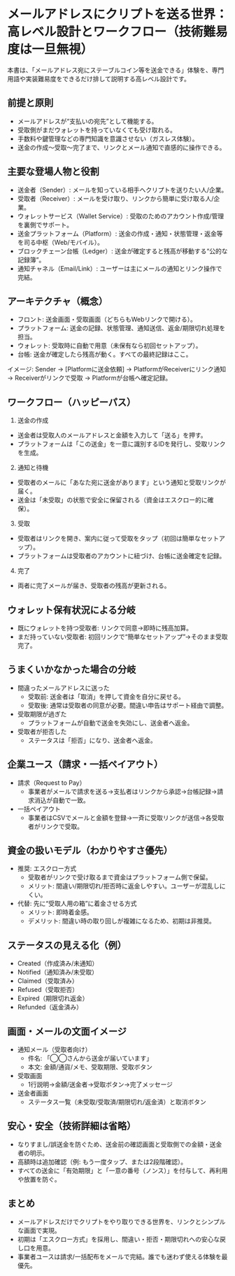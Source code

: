 # メールアドレスにクリプトを送る世界：高レベル設計とワークフロー（技術難易度は一旦無視）

本書は、「メールアドレス宛にステーブルコイン等を送金できる」体験を、専門用語や実装難易度をできるだけ排して説明する高レベル設計です。

## 前提と原則
- メールアドレスが“支払いの宛先”として機能する。
- 受取側がまだウォレットを持っていなくても受け取れる。
- 手数料や鍵管理などの専門知識を意識させない（ガスレス体験）。
- 送金の作成～受取～完了まで、リンクとメール通知で直感的に操作できる。

## 主要な登場人物と役割
- 送金者（Sender）: メールを知っている相手へクリプトを送りたい人/企業。
- 受取者（Receiver）: メールを受け取り、リンクから簡単に受け取る人/企業。
- ウォレットサービス（Wallet Service）: 受取のためのアカウント作成/管理を裏側でサポート。
- 送金プラットフォーム（Platform）: 送金の作成・通知・状態管理・返金等を司る中枢（Web/モバイル）。
- ブロックチェーン台帳（Ledger）: 送金が確定すると残高が移動する“公的な記録簿”。
- 通知チャネル（Email/Link）: ユーザーは主にメールの通知とリンク操作で完結。

## アーキテクチャ（概念）
- フロント: 送金画面・受取画面（どちらもWebリンクで開ける）。
- プラットフォーム: 送金の記録、状態管理、通知送信、返金/期限切れ処理を担当。
- ウォレット: 受取時に自動で用意（未保有なら初回セットアップ）。
- 台帳: 送金が確定したら残高が動く。すべての最終記録はここ。

イメージ: Sender → [Platformに送金依頼] → PlatformがReceiverにリンク通知 → Receiverがリンクで受取 → Platformが台帳へ確定記録。

## ワークフロー（ハッピーパス）
1) 送金の作成
- 送金者は受取人のメールアドレスと金額を入力して「送る」を押す。
- プラットフォームは「この送金」を一意に識別するIDを発行し、受取リンクを生成。

2) 通知と待機
- 受取者のメールに「あなた宛に送金があります」という通知と受取リンクが届く。
- 送金は「未受取」の状態で安全に保留される（資金はエスクロー的に確保）。

3) 受取
- 受取者はリンクを開き、案内に従って受取をタップ（初回は簡単なセットアップ）。
- プラットフォームは受取者のアカウントに紐づけ、台帳に送金確定を記録。

4) 完了
- 両者に完了メールが届き、受取者の残高が更新される。

## ウォレット保有状況による分岐
- 既にウォレットを持つ受取者: リンクで同意→即時に残高加算。
- まだ持っていない受取者: 初回リンクで“簡単なセットアップ”→そのまま受取完了。

## うまくいかなかった場合の分岐
- 間違ったメールアドレスに送った
  - 受取前: 送金者は「取消」を押して資金を自分に戻せる。
  - 受取後: 通常は受取者の同意が必要。間違い申告はサポート経由で調整。
- 受取期限が過ぎた
  - プラットフォームが自動で送金を失効にし、送金者へ返金。
- 受取者が拒否した
  - ステータスは「拒否」になり、送金者へ返金。

## 企業ユース（請求・一括ペイアウト）
- 請求（Request to Pay）
  - 事業者がメールで請求を送る→支払者はリンクから承認→台帳記録→請求消込が自動で一致。
- 一括ペイアウト
  - 事業者はCSVでメールと金額を登録→一斉に受取リンクが送信→各受取者がリンクで受取。

## 資金の扱いモデル（わかりやすさ優先）
- 推奨: エスクロー方式
  - 受取者がリンクで受け取るまで資金はプラットフォーム側で保留。
  - メリット: 間違い/期限切れ/拒否時に返金しやすい。ユーザーが混乱しにくい。
- 代替: 先に“受取人用の箱”に着金させる方式
  - メリット: 即時着金感。
  - デメリット: 間違い時の取り回しが複雑になるため、初期は非推奨。

## ステータスの見える化（例）
- Created（作成済み/未通知）
- Notified（通知済み/未受取）
- Claimed（受取済み）
- Refused（受取拒否）
- Expired（期限切れ返金）
- Refunded（返金済み）

## 画面・メールの文面イメージ
- 通知メール（受取者向け）
  - 件名: 「◯◯さんから送金が届いています」
  - 本文: 金額/通貨/メモ、受取期限、受取ボタン
- 受取画面
  - 1行説明→金額/送金者→受取ボタン→完了メッセージ
- 送金者画面
  - ステータス一覧（未受取/受取済/期限切れ/返金済）と取消ボタン

## 安心・安全（技術詳細は省略）
- なりすまし/誤送金を防ぐため、送金前の確認画面と受取側での金額・送金者の明示。
- 高額時は追加確認（例: もう一度タップ、または2段階確認）。
- すべての送金に「有効期限」と「一意の番号（ノンス）」を付与して、再利用や放置を防ぐ。

## まとめ
- メールアドレスだけでクリプトをやり取りできる世界を、リンクとシンプルな画面で実現。
- 初期は「エスクロー方式」を採用し、間違い・拒否・期限切れへの安心な戻し口を用意。
- 事業者ユースは請求/一括配布をメールで完結。誰でも迷わず使える体験を最優先。
